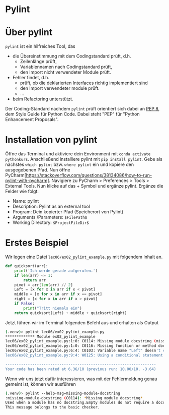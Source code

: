 # Pylint


# Über pylint

`pylint` ist ein hilfreiches Tool, das
* die Übereinstimmung mit dem Codingstandard prüft, d.h.
    * Zeilenlänge prüft,
    * Variablennamen nach Codingstandard prüft, 
    * den Import nicht verwendeter Module prüft.
* Fehler findet, d.h.
    * prüft, ob die deklarierten Interfaces richtig implementiert sind
    * den Import verwendeter module prüft.
    * ...
* beim Refactoring unterstützt.

Der Coding-Standard nachdem `pylint` prüft orientiert sich dabei an 
[PEP 8](https://www.python.org/dev/peps/pep-0008/), 
dem Style Guide für Python Code. Dabei steht "PEP" für "Python Enhancement Proposals".

# Installation von pylint 

Öffne das Terminal und aktiviere dein Environment mit 
```conda activate pythonkurs```. Anschließend installiere pylint mit ```pip install pylint```. Gebe als nächstes ```which pylint``` bzw. ```where pylint``` ein und kopiere den ausgegebenen Pfad. Nun öffne PyCharm[https://stackoverflow.com/questions/38134086/how-to-run-pylint-with-pycharm]. Navigiere zu PyCharm > Preferences > Tools > External Tools. Nun klicke auf das + Symbol und ergänze pylint. Ergänze die Felder wie folgt:
- Name: pylint
- Description: Pylint as an external tool
- Program: Dein kopierter Pfad (Speicherort von Pylint)
- Arguments /Parameters: ```$FilePath$```
- Working Directory: ``` $ProjectFileDir$ ```

# Erstes Beispiel

Wir legen eine Datei `lec06/ex02_pylint_example.py` mit folgendem Inhalt an.
```python
def quicksort(arr):
    print('Ich werde gerade aufgerufen.')
    if len(arr) <= 1:
        return arr
    pivot = arr[len(arr) // 2]
    Left = [x for x in arr if x < pivot]
    middle = [x for x in arr if x == pivot]
    right = [x for x in arr if x > pivot]
    if False:
        print("Tritt niemals ein")
    return quicksort(Left) + middle + quicksort(right)
```
    
Jetzt führen wir im Terminal folgenden Befehl aus und erhalten als Output

```bash
(.venv)> pylint lec06/ex02_pylint_example.py
************* Module ex02_pylint_example
lec06/ex02_pylint_example.py:1:0: C0114: Missing module docstring (missing-module-docstring)
lec06/ex02_pylint_example.py:1:0: C0116: Missing function or method docstring (missing-function-docstring)
lec06/ex02_pylint_example.py:6:4: C0103: Variable name "Left" doesn't conform to snake_case naming style (invalid-name)
lec06/ex02_pylint_example.py:9:4: W0125: Using a conditional statement with a constant value (using-constant-test)

-------------------------------------------------------------------
Your code has been rated at 6.36/10 (previous run: 10.00/10, -3.64)
```
Wenn wir uns jetzt dafür interessieren, was mit der Fehlermeldung genau gemeint ist, können wir ausführen
    
```bash
(.venv)> pylint --help-msg=missing-module-docstring
:missing-module-docstring (C0114): *Missing module docstring*
Used when a module has no docstring.Empty modules do not require a docstring.
This message belongs to the basic checker.
```

